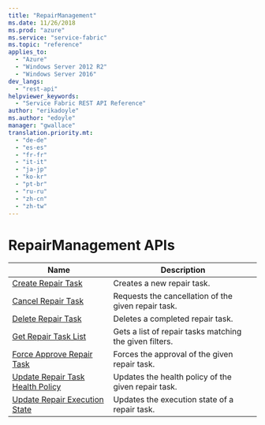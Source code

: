 ```yaml
---
title: "RepairManagement"
ms.date: 11/26/2018
ms.prod: "azure"
ms.service: "service-fabric"
ms.topic: "reference"
applies_to: 
  - "Azure"
  - "Windows Server 2012 R2"
  - "Windows Server 2016"
dev_langs: 
  - "rest-api"
helpviewer_keywords: 
  - "Service Fabric REST API Reference"
author: "erikadoyle"
ms.author: "edoyle"
manager: "gwallace"
translation.priority.mt: 
  - "de-de"
  - "es-es"
  - "fr-fr"
  - "it-it"
  - "ja-jp"
  - "ko-kr"
  - "pt-br"
  - "ru-ru"
  - "zh-cn"
  - "zh-tw"
---
```

# RepairManagement APIs

| Name | Description |
| --- | --- |
| [Create Repair Task](sfclient-v64-api-createrepairtask.md) | Creates a new repair task.<br/> |
| [Cancel Repair Task](sfclient-v64-api-cancelrepairtask.md) | Requests the cancellation of the given repair task.<br/> |
| [Delete Repair Task](sfclient-v64-api-deleterepairtask.md) | Deletes a completed repair task.<br/> |
| [Get Repair Task List](sfclient-v64-api-getrepairtasklist.md) | Gets a list of repair tasks matching the given filters.<br/> |
| [Force Approve Repair Task](sfclient-v64-api-forceapproverepairtask.md) | Forces the approval of the given repair task.<br/> |
| [Update Repair Task Health Policy](sfclient-v64-api-updaterepairtaskhealthpolicy.md) | Updates the health policy of the given repair task.<br/> |
| [Update Repair Execution State](sfclient-v64-api-updaterepairexecutionstate.md) | Updates the execution state of a repair task.<br/> |

